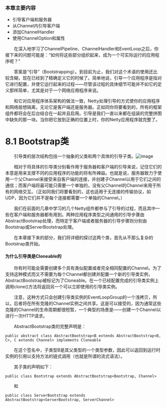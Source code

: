 ### 本章主要内容

- 引导客户端和服务器
- 从Channel内引导客户端
- 添加ChannelHandler
- 使用ChannelOption和属性

&emsp;&emsp;在深入地学习了ChannelPipeline、ChannelHandler和EventLoop之后，你接下来的问题可能是：“如何将这些部分组织起来，成为一个可实际运行的应用程序呢？”

&emsp;&emsp;答案是“引导”（Bootstrapping）。到目前为止，我们对这个术语的使用还比较含糊，现在已经到了精确定义它的时候了。简单地说，引导一个应用程序是指对它进行配置，并使它运行起来的过程——尽管该过程的具体细节可能并不如它的定义那样简单，尤其是对于一个网络应用程序来说。

&emsp;&emsp;和它对应用程序体系架构的做法一致，Netty处理引导的方式使你的应用程序和网络层想隔离，无论它是客户端还是服务器。正如同你将要看到的，所有的框架组件都将会在后台结合在一起并且启用。引导是我们一直以来都在组装的完整拼图中缺失的那一块。当你把它放到正确的位置上时，你的Netty应用程序就完整了。

# 8.1 Bootstrap类

&emsp;&emsp;引导类的层次结构包括一个抽象的父类和两个具体的引导子类。![image](http://img.blog.csdn.net/20160419095300842?watermark/2/text/aHR0cDovL2Jsb2cuY3Nkbi5uZXQv/font/5a6L5L2T/fontsize/400/fill/I0JBQkFCMA==/dissolve/70/gravity/Center)

&emsp;&emsp;相对于将具体的引导类分别看作用于服务器和客户端的引导来说，记住它们的本意是用来支撑不同的应用程序的功能的将有所裨益。也就是说，服务器致力于使用一个父Channel来接受来自客户端的连接，并创建子Channel以用于它们之间的通信；而客户端将最可能只需要一个单独的，没有父Channel的Channel来用于所有的网络交互。（正如同我们将要看到的，这也适用于无连接的传输协议，如UDP，因为它们并不是每个连接都需要一个单独的Channel。）

&emsp;&emsp;我们在前面的几章中学习的几个Netty组件都参与了引导的过程，而且其中一些在客户端和服务器都有用到。两种应用程序类型之间通用的引导步骤由AbstractBootstrap处理，而特定于客户端或者服务器的引导步骤则分别由Bootstrap或ServerBootstrap处理。

&emsp;&emsp;在本章接下来的部分，我们将详细的探讨这两个类，首先从不那么复杂的Bootstrap类开始。

#### 为什么引导类是Cloneable的

&emsp;&emsp;你有时可能会需要创建多个具有类似配置或者完全相同配置的Channel。为了支持这种模式而又不需要为每个Channel都创建并配置一个新的引导类实例，AbstractBootstrap被标记为了Cloneable。在一个已经配置完成的引导类实例上调用clone()方法将返回另一个可以立即使用的引导类实例。

&emsp;&emsp;注意，这种方式只会创建引导类实例的EventLoopGroup的一个浅拷贝，所以，后者将在所有克隆的Channel实例之间共享。这是可以接受的，因为通常这些克隆的Channel的生命周期都很短暂，一个典型的场景是——创建一个Channel以进行一次HTTP请求。

&emsp;&emsp;AbstractBootstrap类的完整声明是：
```
public abstract class AbstractBootstrap<B extends AbstractBootstrap<B, C>, C extends Channel> implements Cloneable
```
&emsp;&emsp;在这个签名中，子类型B是其父类型的一个类型参数，因此可以返回到运行时实例的引用以支持方法的链式调用（也就是所谓的流式语法）。

&emsp;&emsp;其子类的声明如下：
```
public class Bootstrap extends AbstractBootstrap<Bootstrap, Channel>
```
&emsp;&emsp;和
```
public class ServerBootstrap extends AbstractBootstrap<ServerBootstrap, ServerChannel>
```
